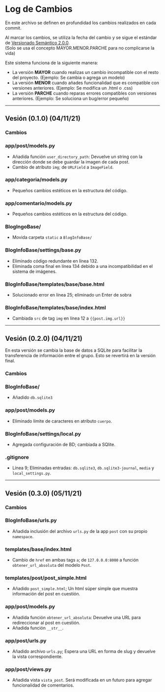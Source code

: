 # Log de Cambios

En este archivo se definen en profundidad los cambios realizados en cada commit.

Al marcar los cambios, se utiliza la fecha del cambio y se sigue el estándar de [Versionado Semántico 2.0.0].  
(Solo se usa el concepto MAYOR.MENOR.PARCHE para no complicarse la vida)

Este sistema funciona de la siguiente manera:

- La versión **MAYOR** cuando realizas un cambio incompatible con el resto del proyecto. (Ejemplo: Se cambia o agrega un modelo)
- La versión **MENOR** cuando añades funcionalidad que es compatible con versiones anteriores. (Ejemplo: Se modifica un .html o .css)
- La versión **PARCHE** cuando reparas errores compatibles con versiones anteriores. (Ejemplo: Se soluciona un bug/error pequeño)

---

## Vesión (0.1.0) (04/11/21)

### Cambios

### app/post/models.py

- Añadida función `user_directory_path`: Devuelve un string con la dirección donde se debe guardar la imagen de cada post.
- Cambio de atributo `img`; de `URLField` a `ImageField`.

### app/categoria/models.py

- Pequeños cambios estéticos en la estructura del código.

### app/comentario/models.py

- Pequeños cambios estéticos en la estructura del código.

### BlogIngoBase/

- Movida carpeta `static` a `BlogInfoBase/`

### BlogInfoBase/settings/base.py

- Eliminado código redundante en línea 132.
- Eliminada coma final en línea 134 debido a una incompatibilidad en el sistema de imágenes.

### BlogInfoBase/templates/base/base.html

- Solucionado error en línea 25; eliminado un Enter de sobra

### BlogInfoBase/templates/base/index.html

- Cambiada `src` de tag `img` en línea 12 a `{{post.img.url}}`

---

## Vesión (0.2.0) (04/11/21)

En esta versión se cambia la base de datos a SQLite para facilitar la transferencia de información entre el grupo. Esto se revertirá en la versión final.

### Cambios

### BlogInfoBase/

- Añadido `db.sqlite3`

### app/post/models.py

- Eliminado límite de caracteres en atributo `cuerpo`.

### BlogInfoBase/settings/local.py

- Agregada configuración de BD; cambiada a SQlite.

### .gitignore

- Línea 9; Eliminadas entradas: `db.sqlite3`, `db.sqlite3-journal`, `media` y `local_settings.py`.

---

## Vesión (0.3.0) (05/11/21)

### Cambios 

### BlogInfoBase/urls.py

- Añadida inclusión del archivo `urls.py` de la app `post` con su propio `namespace`.

### templates/base/index.html

- Cambio de `href` en ambas tags `a`; de `127.0.0.0:8000` a función `obtener_url_absoluta` del modelo `Post`.

### templates/post/post_simple.html

- Añadido `post_simple.html`; Un html súper simple que muestra información del post en cuestión.

### app/post/models.py

- Añadida función `obtener_url_absoluta`: Devuelve una URL para redireccionar al post en cuestión.
- Añadida función `__str__`.

### app/post/urls.py

- Añadido archivo `urls.py`; Espera una URL en forma de slug y devuelve la vista correspondiente.

### app/post/views.py

- Añadida vista `vista_post`. Será modificada en un futuro para agregar funcionalidad de comentarios.  

[//]: #
[Versionado Semántico 2.0.0]: <https://semver.org/lang/es/>
